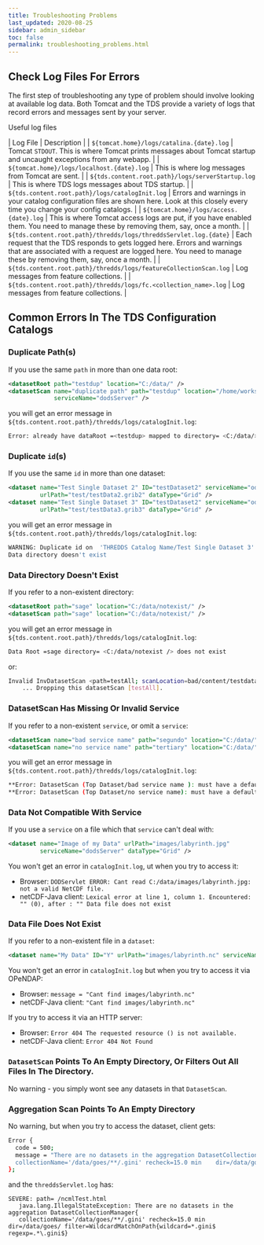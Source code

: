 ```yaml
---
title: Troubleshooting Problems
last_updated: 2020-08-25
sidebar: admin_sidebar
toc: false
permalink: troubleshooting_problems.html
---
```


## Check Log Files For Errors

The first step of troubleshooting any type of problem should involve looking at available log data.
Both Tomcat and the TDS provide a variety of logs that record errors and messages sent by your server.

Useful log files

| Log File | Description |
| `${tomcat.home}/logs/catalina.{date}.log` | Tomcat `STDOUT`. This is where Tomcat prints messages about Tomcat startup and uncaught exceptions from any webapp. |
| `${tomcat.home}/logs/localhost.{date}.log` | This is where log messages from Tomcat are sent. |
| `${tds.content.root.path}/logs/serverStartup.log` | This is where TDS logs messages about TDS startup. |
| `${tds.content.root.path}/logs/catalogInit.log` | Errors and warnings in your catalog configuration files are shown here. Look at this closely every time you change your config catalogs. |
| `${tomcat.home}/logs/access.{date}.log` | This is where Tomcat access logs are put, if you have enabled them. You need to manage these by removing them, say, once a month. |
| `${tds.content.root.path}/thredds/logs/threddsServlet.log.{date}` | Each request that the TDS responds to gets logged here. Errors and warnings that are associated with a request are logged here. You need to manage these by removing them, say, once a month. |
| `${tds.content.root.path}/thredds/logs/featureCollectionScan.log` | Log messages from feature collections. |
| `${tds.content.root.path}/thredds/logs/fc.<collection_name>.log` | Log messages from feature collections. |

## Common Errors In The TDS Configuration Catalogs

### Duplicate Path(s)

If you use the same `path` in more than one data root:

~~~xml
<datasetRoot path="testdup" location="C:/data/" />
<datasetScan name="duplicate path" path="testdup" location="/home/workshop/data/" 
             serviceName="dodsServer" />
~~~

you will get an error message in `${tds.content.root.path}/thredds/logs/catalogInit.log`:

~~~bash
Error: already have dataRoot =<testdup> mapped to directory= <C:/data/> wanted to map to=</home/workshop/data/> in catalog
~~~

### Duplicate `id`(s)

If you use the same `id` in more than one dataset:

~~~xml
<dataset name="Test Single Dataset 2" ID="testDataset2" serviceName="odap" 
         urlPath="test/testData2.grib2" dataType="Grid" />
<dataset name="Test Single Dataset 3" ID="testDataset2" serviceName="odap" 
         urlPath="test/testData3.grib3" dataType="Grid" />
~~~

you will get an error message in `${tds.content.root.path}/thredds/logs/catalogInit.log`:

~~~bash
WARNING: Duplicate id on  'THREDDS Catalog Name/Test Single Dataset 3' id= 'testDataset2'
Data directory doesn't exist
~~~

### Data Directory Doesn't Exist

If you refer to a non-existent directory:

~~~xml
<datasetRoot path="sage" location="C:/data/notexist/" />
<datasetScan path="sage" location="C:/data/notexist/" />
~~~

you will get an error message in `${tds.content.root.path}/thredds/logs/catalogInit.log`:

~~~bash
Data Root =sage directory= <C:/data/notexist /> does not exist
~~~

or:

~~~bash
Invalid InvDatasetScan <path=testAll; scanLocation=bad/content/testdata>: CrawlableDataset for scanLocation does not exist.
    ... Dropping this datasetScan [testAll].
~~~

### DatasetScan Has Missing Or Invalid Service

If you refer to a non-existent `service`, or omit a `service`:

~~~xml
<datasetScan name="bad service name" path="segundo" location="C:/data/" serviceName="badd" />
<datasetScan name="no service name" path="tertiary" location="C:/data/" />
~~~

you will get an error message in `${tds.content.root.path}/thredds/logs/catalogInit.log`:

~~~bash
**Error: DatasetScan (Top Dataset/bad service name ): must have a default service
**Error: DatasetScan (Top Dataset/no service name): must have a default service
~~~

### Data Not Compatible With Service

If you use a `service` on a file which that `service` can't deal with:

~~~xml
<dataset name="Image of my Data" urlPath="images/labyrinth.jpg" 
         serviceName="dodsServer" dataType="Grid" />
~~~

You won't get an error in `catalogInit.log`, ut when you try to access it:

* Browser: `DODServlet ERROR: Cant read C:/data/images/labyrinth.jpg: not a valid NetCDF file.`
* netCDF-Java client: `Lexical error at line 1, column 1. Encountered: "" (0), after : "" Data file does not exist`

### Data File Does Not Exist

If you refer to a non-existent file in a `dataset`:

~~~xml
<dataset name="My Data" ID="Y" urlPath="images/labyrinth.nc" serviceName="dodsServer" dataType="Grid" />
~~~

You won't get an error in `catalogInit.log` but when you try to access it via OPeNDAP:

* Browser: `message = "Cant find images/labyrinth.nc"`
* netCDF-Java client: `"Cant find images/labyrinth.nc"`

If you try to access it via an HTTP server:

* Browser: `Error 404 The requested resource () is not available.`
* netCDF-Java client: `Error 404 Not Found`

### `DatasetScan` Points To An Empty Directory, Or Filters Out All Files In The Directory.

No warning - you simply wont see any datasets in that `DatasetScan`.

### Aggregation Scan Points To An Empty Directory

No warning, but when you try to access the dataset, client gets:

~~~bash
Error {     
  code = 500;      
  message = "There are no datasets in the aggregation DatasetCollectionManager { 
  collectionName='/data/goes/**/.gini' recheck=15.0 min    dir=/data/goes/ filter=WildcardMatchOnPath{wildcard=*.gini$ regexp=.*\.gini$}";  
};
~~~

and the `threddsServlet.log` has:

~~~
SEVERE: path= /ncmlTest.html 
   java.lang.IllegalStateException: There are no datasets in the aggregation DatasetCollectionManager{   
   collectionName='/data/goes/**/.gini' recheck=15.0 min dir=/data/goes/ filter=WildcardMatchOnPath{wildcard=*.gini$   regexp=.*\.gini$}
~~~
